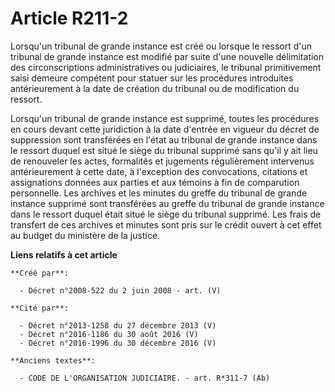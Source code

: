 # Article R211-2

Lorsqu'un tribunal de grande instance est créé ou lorsque le ressort d'un tribunal de grande instance est modifié par suite
d'une nouvelle délimitation des circonscriptions administratives ou judiciaires, le tribunal primitivement saisi demeure
compétent pour statuer sur les procédures introduites antérieurement à la date de création du tribunal ou de modification du
ressort.

Lorsqu'un tribunal de grande instance est supprimé, toutes les procédures en cours devant cette juridiction à la date
d'entrée en vigueur du décret de suppression sont transférées en l'état au tribunal de grande instance dans le ressort duquel
est situé le siège du tribunal supprimé sans qu'il y ait lieu de renouveler les actes, formalités et jugements régulièrement
intervenus antérieurement à cette date, à l'exception des convocations, citations et assignations données aux parties et aux
témoins à fin de comparution personnelle. Les archives et les minutes du greffe du tribunal de grande instance supprimé sont
transférées au greffe du tribunal de grande instance dans le ressort duquel était situé le siège du tribunal supprimé. Les
frais de transfert de ces archives et minutes sont pris sur le crédit ouvert à cet effet au budget du ministère de la
justice.

**Liens relatifs à cet article**

	**Créé par**:

	  - Décret n°2008-522 du 2 juin 2008 - art. (V)

	**Cité par**:

	  - Décret n°2013-1258 du 27 décembre 2013 (V)
	  - Décret n°2016-1186 du 30 août 2016 (V)
	  - Décret n°2016-1996 du 30 décembre 2016 (V)

	**Anciens textes**:

	  - CODE DE L'ORGANISATION JUDICIAIRE. - art. R*311-7 (Ab)
